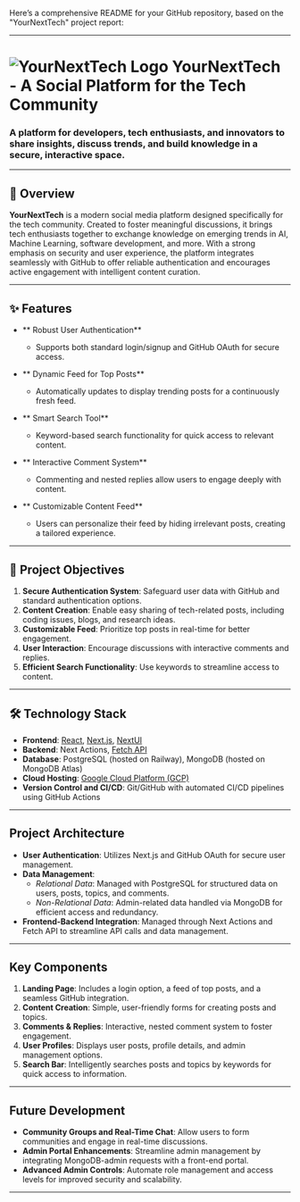 Here’s a comprehensive README for your GitHub repository, based on the "YourNextTech" project report:

---

# ![YourNextTech Logo](https://dummyimage.com/60x60/000/fff&text=🔗) YourNextTech - A Social Platform for the Tech Community 

### A platform for developers, tech enthusiasts, and innovators to share insights, discuss trends, and build knowledge in a secure, interactive space.

---

## 📖 Overview
**YourNextTech** is a modern social media platform designed specifically for the tech community. Created to foster meaningful discussions, it brings tech enthusiasts together to exchange knowledge on emerging trends in AI, Machine Learning, software development, and more. With a strong emphasis on security and user experience, the platform integrates seamlessly with GitHub to offer reliable authentication and encourages active engagement with intelligent content curation.

---

## ✨ Features

- ** Robust User Authentication**  
  - Supports both standard login/signup and GitHub OAuth for secure access.
  
- ** Dynamic Feed for Top Posts**  
  - Automatically updates to display trending posts for a continuously fresh feed.
  
- ** Smart Search Tool**  
  - Keyword-based search functionality for quick access to relevant content.

- ** Interactive Comment System**  
  - Commenting and nested replies allow users to engage deeply with content.

- ** Customizable Content Feed**  
  - Users can personalize their feed by hiding irrelevant posts, creating a tailored experience.

---

## 🎯 Project Objectives

1. **Secure Authentication System**: Safeguard user data with GitHub and standard authentication options.
2. **Content Creation**: Enable easy sharing of tech-related posts, including coding issues, blogs, and research ideas.
3. **Customizable Feed**: Prioritize top posts in real-time for better engagement.
4. **User Interaction**: Encourage discussions with interactive comments and replies.
5. **Efficient Search Functionality**: Use keywords to streamline access to content.

---

## 🛠 Technology Stack

- **Frontend**: [React](https://reactjs.org/), [Next.js](https://nextjs.org/), [NextUI](https://nextui.org/)
- **Backend**: Next Actions, [Fetch API](https://developer.mozilla.org/en-US/docs/Web/API/Fetch_API)
- **Database**: PostgreSQL (hosted on Railway), MongoDB (hosted on MongoDB Atlas)
- **Cloud Hosting**: [Google Cloud Platform (GCP)](https://cloud.google.com/)
- **Version Control and CI/CD**: Git/GitHub with automated CI/CD pipelines using GitHub Actions

---

##  Project Architecture

- **User Authentication**: Utilizes Next.js and GitHub OAuth for secure user management.
- **Data Management**: 
  - *Relational Data*: Managed with PostgreSQL for structured data on users, posts, topics, and comments.
  - *Non-Relational Data*: Admin-related data handled via MongoDB for efficient access and redundancy.
- **Frontend-Backend Integration**: Managed through Next Actions and Fetch API to streamline API calls and data management.

---

##  Key Components

1. **Landing Page**: Includes a login option, a feed of top posts, and a seamless GitHub integration.
2. **Content Creation**: Simple, user-friendly forms for creating posts and topics.
3. **Comments & Replies**: Interactive, nested comment system to foster engagement.
4. **User Profiles**: Displays user posts, profile details, and admin management options.
5. **Search Bar**: Intelligently searches posts and topics by keywords for quick access to information.

---

##  Future Development

- **Community Groups and Real-Time Chat**: Allow users to form communities and engage in real-time discussions.
- **Admin Portal Enhancements**: Streamline admin management by integrating MongoDB-admin requests with a front-end portal.
- **Advanced Admin Controls**: Automate role management and access levels for improved security and scalability.

---
